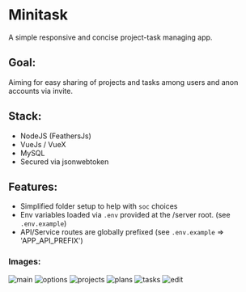# Minitask

A simple responsive and concise project-task managing app.

## Goal:
Aiming for easy sharing of projects and tasks among users and anon accounts via invite.

## Stack:
- NodeJS (FeathersJs)
- VueJs / VueX
- MySQL 
- Secured via jsonwebtoken

## Features:

- Simplified folder setup to help with `soc` choices
- Env variables loaded via `.env` provided at the /server root. (see `.env.example`)
- API/Service routes are globally prefixed (see `.env.example` => 'APP_API_PREFIX')


### Images:
![main](./docs/main.png?raw=true "main")
![options](./docs/options.png?raw=true "options")
![projects](./docs/projects.png?raw=true "projects")
![plans](./docs/plans.png?raw=true "plans")
![tasks](./docs/tasks.png?raw=true "tasks")
![edit](./docs/edit.png?raw=true "edit")
